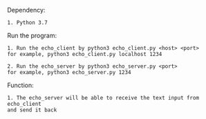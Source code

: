 Dependency:

	1. Python 3.7

Run the program:

	1. Run the echo_client by python3 echo_client.py <host> <port>
	for example, python3 echo_client.py localhost 1234

	2. Run the echo_server by python3 echo_server.py <port>
	for example, python3 echo_server.py 1234

Function:

	1. The echo_server will be able to receive the text input from echo_client
	and send it back
